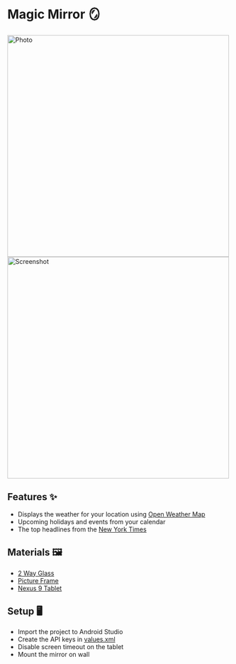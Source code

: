 # Magic Mirror 🪞

<img width="500" alt="Photo" src="https://user-images.githubusercontent.com/6628497/156099978-099f1755-90f2-4c80-a7f2-8cd2fe196e97.jpg"> <img width="500" alt="Screenshot" src="https://user-images.githubusercontent.com/6628497/156100884-ceb27970-a799-4c3b-87f9-e052d870df86.png">

## Features ✨
- Displays the weather for your location using [Open Weather Map](https://openweathermap.org/)
- Upcoming holidays and events from your calendar
- The top headlines from the [New York Times](https://www.nytimes.com/)

## Materials 🖼️
- [2 Way Glass](https://www.amazon.com/gp/product/B06Y2JMH7C)
- [Picture Frame](https://www.michaels.com/10392849.html)
- [Nexus 9 Tablet](https://www.ebay.com/sch/i.html?_nkw=nexus+9)

## Setup 🖥️
- Import the project to Android Studio
- Create the API keys in [values.xml](https://github.com/TylerCarberry/MagicMirror/blob/master/app/src/main/res/values/keys.xml)
- Disable screen timeout on the tablet
- Mount the mirror on wall
